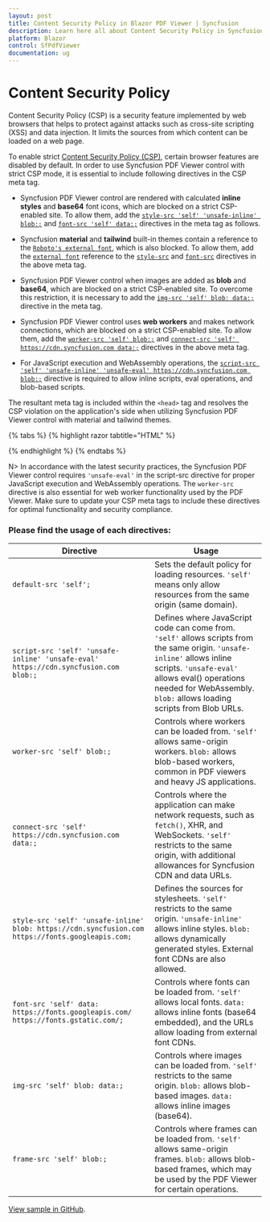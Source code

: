 ```yaml
---
layout: post
title: Content Security Policy in Blazor PDF Viewer | Syncfusion
description: Learn here all about Content Security Policy in Syncfusion Blazor SfPdfViewer component.
platform: Blazor
control: SfPdfViewer
documentation: ug
---
```


# Content Security Policy

Content Security Policy (CSP) is a security feature implemented by web browsers that helps to protect against attacks such as cross-site scripting (XSS) and data injection. It limits the sources from which content can be loaded on a web page.

To enable strict [Content Security Policy (CSP)](https://csp.withgoogle.com/docs/strict-csp.html), certain browser features are disabled by default. In order to use Syncfusion PDF Viewer control with strict CSP mode, it is essential to include following directives in the CSP meta tag.

* Syncfusion PDF Viewer control are rendered with calculated **inline styles** and **base64** font icons, which are blocked on a strict CSP-enabled site. To allow them, add the [`style-src 'self' 'unsafe-inline' blob:;`](https://developer.mozilla.org/en-US/docs/Web/HTTP/Headers/Content-Security-Policy/style-src) and [`font-src 'self' data:;`](https://developer.mozilla.org/en-US/docs/Web/HTTP/Headers/Content-Security-Policy/font-src) directives in the meta tag as follows.

* Syncfusion **material** and **tailwind** built-in themes contain a reference to the [`Roboto's external font`](https://fonts.googleapis.com/css?family=Roboto:400,500), which is also blocked. To allow them, add the [`external font`](https://fonts.googleapis.com/css?family=Roboto:400,500) reference to the [`style-src`](https://developer.mozilla.org/en-US/docs/Web/HTTP/Headers/Content-Security-Policy/style-src) and [`font-src`](https://developer.mozilla.org/en-US/docs/Web/HTTP/Headers/Content-Security-Policy/font-src) directives in the above meta tag.

* Syncfusion PDF Viewer control when images are added as **blob** and **base64**, which are blocked on a strict CSP-enabled site. To overcome this restriction, it is necessary to add the [`img-src 'self' blob: data:;`](https://developer.mozilla.org/en-US/docs/Web/HTTP/Headers/Content-Security-Policy/img-src) directive in the meta tag.

* Syncfusion PDF Viewer control uses **web workers** and makes network connections, which are blocked on a strict CSP-enabled site. To allow them, add the [`worker-src 'self' blob:;`](https://developer.mozilla.org/en-US/docs/Web/HTTP/Headers/Content-Security-Policy/worker-src) and [`connect-src 'self' https://cdn.syncfusion.com data:;`](https://developer.mozilla.org/en-US/docs/Web/HTTP/Headers/Content-Security-Policy/connect-src) directives in the above meta tag.

* For JavaScript execution and WebAssembly operations, the [`script-src 'self' 'unsafe-inline' 'unsafe-eval' https://cdn.syncfusion.com blob:;`](https://developer.mozilla.org/en-US/docs/Web/HTTP/Headers/Content-Security-Policy/script-src) directive is required to allow inline scripts, eval operations, and blob-based scripts.

The resultant meta tag is included within the `<head>` tag and resolves the CSP violation on the application's side when utilizing Syncfusion PDF Viewer control with material and tailwind themes.

{% tabs %}
{% highlight razor tabtitle="HTML" %}
<head>
    <meta http-equiv="Content-Security-Policy" content="default-src 'self';
    frame-src 'self' blob:;
    script-src 'self' 'unsafe-inline' 'unsafe-eval' https://cdn.syncfusion.com blob:;
    style-src 'self' 'unsafe-inline' blob: https://cdn.syncfusion.com https://fonts.googleapis.com;
    img-src 'self' blob: data:;
    worker-src 'self' blob:;
    connect-src 'self' https://cdn.syncfusion.com data:;
    font-src 'self' data: https://fonts.googleapis.com/ https://fonts.gstatic.com/;" />
</head>
{% endhighlight %}
{% endtabs %}

N> In accordance with the latest security practices, the Syncfusion PDF Viewer control requires `'unsafe-eval'` in the script-src directive for proper JavaScript execution and WebAssembly operations. The `worker-src` directive is also essential for web worker functionality used by the PDF Viewer. Make sure to update your CSP meta tags to include these directives for optimal functionality and security compliance.

### Please find the usage of each directives:

| Directive                          | Usage                                                                                                                                                                                                                  |
|------------------------------------|------------------------------------------------------------------------------------------------------------------------------------------------------------------------------------------------------------------------|
| `default-src 'self';`              | Sets the default policy for loading resources. `'self'` means only allow resources from the same origin (same domain).                                                                                                 |
| `script-src 'self' 'unsafe-inline' 'unsafe-eval' https://cdn.syncfusion.com blob:;` | Defines where JavaScript code can come from. `'self'` allows scripts from the same origin. `'unsafe-inline'` allows inline scripts. `'unsafe-eval'` allows eval() operations needed for WebAssembly. `blob:` allows loading scripts from Blob URLs. |
| `worker-src 'self' blob:;`         | Controls where workers can be loaded from. `'self'` allows same-origin workers. `blob:` allows blob-based workers, common in PDF viewers and heavy JS applications.                                                     |
| `connect-src 'self' https://cdn.syncfusion.com data:;` | Controls where the application can make network requests, such as `fetch()`, XHR, and WebSockets. `'self'` restricts to the same origin, with additional allowances for Syncfusion CDN and data URLs. |
| `style-src 'self' 'unsafe-inline' blob: https://cdn.syncfusion.com https://fonts.googleapis.com;` | Defines the sources for stylesheets. `'self'` restricts to the same origin. `'unsafe-inline'` allows inline styles. `blob:` allows dynamically generated styles. External font CDNs are also allowed. |
| `font-src 'self' data: https://fonts.googleapis.com/ https://fonts.gstatic.com/;` | Controls where fonts can be loaded from. `'self'` allows local fonts. `data:` allows inline fonts (base64 embedded), and the URLs allow loading from external font CDNs. |
| `img-src 'self' blob: data:;`      | Controls where images can be loaded from. `'self'` restricts to the same origin. `blob:` allows blob-based images. `data:` allows inline images (base64).                                                            |
| `frame-src 'self' blob:;`          | Controls where frames can be loaded from. `'self'` allows same-origin frames. `blob:` allows blob-based frames, which may be used by the PDF Viewer for certain operations.                                          |

[View sample in GitHub](https://github.com/SyncfusionExamples/blazor-pdf-viewer-examples/tree/master/Common/Pdfviewer%20Sample%20With%20CSP).